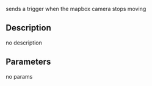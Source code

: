 sends a trigger when the mapbox camera stops moving



## Description
no description
## Parameters
no params